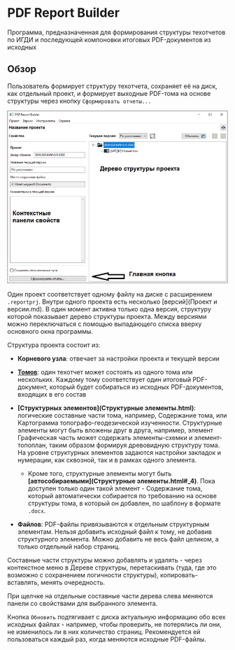 # PDF Report Builder

Программа, предназначенная для формирования структуры техотчетов по ИГДИ и последующей компоновки итоговых PDF-документов из исходных

## Обзор
Пользователь формирует структуру техотчета, сохраняет её на диск, как отдельный проект, и формирует выходные PDF-тома на основе структуры через кнопку ``Сформировать отчеты...``

![Главное окно](img/main_window.png)

Один проект соответствует одному файлу на диске с расширением `.reportprj`. Внутри одного проекта есть несколько [версий](Проект и версии.md). В один момент активна только одна версия, структуру которой показывает дерево структуры проекта. Между версиями можно переключаться с помощью выпадающего списка вверху основного окна программы.

Структура проекта состоит из:

- **Корневого узла**: отвечает за настройки проекта и текущей версии

- **[Томов](Тома.md)**: один техотчет может состоять из одного тома или нескольких. Каждому тому соответствует один итоговый PDF-документ, который будет собираться из исходных PDF-документов, входящих в его состав

- **[Структурных элементов](Структурные элементы.html)**: логические составные части тома, например, Содержание тома, или Картограмма топографо-геодезической изученности. Структурные элементы могут быть вложены друг в друга, например, элемент Графическая часть может содержать элементы-схемки и элемент-топоплан, таким образом формируя древовидную структуру тома.
На уровне структурных элементов задаются настройки закладок и нумерации, как сквозной, так и в рамках одного элемента.
    
    - Кроме того, структурные элементы могут быть **[автособираемыми](Структурные элементы.html#_4)**. Пока доступен только один такой элемент - Содержание тома, который автоматически собирается по требованию на основе структуры тома, в который он добавлен, по шаблону в формате `.docx`.

- **Файлов**: PDF-файлы привязываются к отдельным структурным элементам. Нельзя добавить исходный файл к тому, не добавив структурного элемента. Можно добавить не весь файл целиком, а только отдельный набор страниц.

Составные части структуры можно добавлять и удалять - через контекстное меню в Дереве структуры, перетаскивать (туда, где это возможно с сохранением логичности структуры), копировать-вставлять, менять очередность.

При щелчке на отдельные составные части дерева слева меняются панели со свойствами для выбранного элемента.

Кнопка `Обновить` подтягивает с диска актуальную информацию обо всех исходных файлах - например, чтобы проверить, не потерялись ли они, не изменилось ли в них количество страниц. Рекомендуется ей пользоваться каждый раз, когда меняются исходные PDF-файлы.
